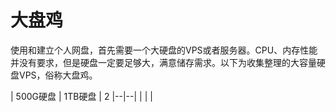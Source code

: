 
# 大盘鸡

使用和建立个人网盘，首先需要一个大硬盘的VPS或者服务器。CPU、内存性能并没有要求，但是硬盘一定要足够大，满意储存需求。以下为收集整理的大容量硬盘VPS，俗称大盘鸡。

| 500G硬盘 | 1TB硬盘 | 2
|--|--|
|  |  |


<!--stackedit_data:
eyJoaXN0b3J5IjpbMTA1NDIxMjE2MCwtNzEyMDgyMzFdfQ==
-->